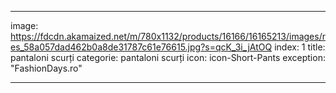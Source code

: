 ---

image: https://fdcdn.akamaized.net/m/780x1132/products/16166/16165213/images/res_58a057dad462b0a8de31787c61e76615.jpg?s=qcK_3i_jAtOQ
index: 1
title: pantaloni scurți
categorie: pantaloni scurți
icon: icon-Short-Pants 
exception: "FashionDays.ro"

---